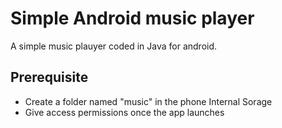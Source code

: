 
# Simple Android music player

A simple music plauyer coded in Java for android.

## Prerequisite
- Create a folder named "music" in the phone Internal Sorage
- Give access permissions once the app launches
